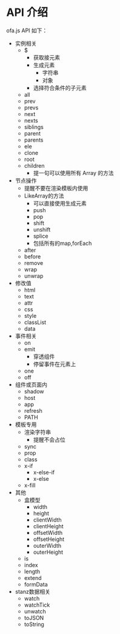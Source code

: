 # API 介绍

ofa.js API 如下：

- 实例相关
  - $
    - 获取接元素
    - 生成元素
      - 字符串
      - 对象
    - 选择符合条件的子元素
  - all
  - prev
  - prevs
  - next
  - nexts
  - siblings
  - parent
  - parents
  - ele
  - clone
  - root
  - children
    - 提一句可以使用所有 Array 的方法
- 节点操作
  - 提醒不要在渲染模板内使用
  - LikeArray的方法
    - 可以直接使用生成元素
    - push
    - pop
    - shift
    - unshift
    - splice
    - 包括所有的map,forEach
  - after
  - before
  - remove
  - wrap
  - unwrap
- 修改值
  - html
  - text
  - attr
  - css
  - style
  - classList
  - data
- 事件相关
  - on
  - emit
    - 穿透组件
    - 停留事件在元素上
  - one
  - off
- 组件或页面内
  - shadow
  - host
  - app
  - refresh
  - PATH
- 模板专用
  - 渲染字符串
    - 提醒不会占位
  - sync
  - prop
  - class
  - x-if
    - x-else-if
    - x-else
  - x-fill
- 其他
  - 盒模型
    - width
    - height
    - clientWidth
    - clientHeight
    - offsetWidth
    - offsetHeight
    - outerWidth
    - outerHeight
  - is
  - index
  - length
  - extend
  - formData
- stanz数据相关
  - watch
  - watchTick
  - unwatch
  - toJSON
  - toString